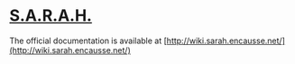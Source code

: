 # [S.A.R.A.H.](http://encausse.net/s-a-r-a-h)

The official documentation is available at [http://wiki.sarah.encausse.net/](http://wiki.sarah.encausse.net/)
